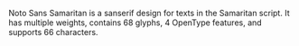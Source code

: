 Noto Sans Samaritan is a sanserif design for texts in the Samaritan script. It has multiple weights, contains 68 glyphs, 4 OpenType features, and supports 66 characters.